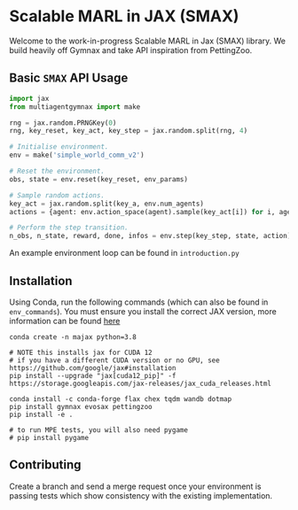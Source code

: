 # Scalable MARL in JAX (SMAX)

Welcome to the work-in-progress Scalable MARL in Jax (SMAX) library. We build heavily off Gymnax and take API inspiration from PettingZoo.

## Basic `SMAX` API  Usage
```python 
import jax
from multiagentgymnax import make

rng = jax.random.PRNGKey(0)
rng, key_reset, key_act, key_step = jax.random.split(rng, 4)

# Initialise environment.
env = make('simple_world_comm_v2')

# Reset the environment.
obs, state = env.reset(key_reset, env_params)

# Sample random actions.
key_act = jax.random.split(key_a, env.num_agents)
actions = {agent: env.action_space(agent).sample(key_act[i]) for i, agent in enumerate(env.agents)}

# Perform the step transition.
n_obs, n_state, reward, done, infos = env.step(key_step, state, action)
```
An example environment loop can be found in `introduction.py`

## Installation
Using Conda, run the following commands (which can also be found in `env_commands`). You must ensure you install the correct JAX version, more information can be found [here](https://github.com/google/jax#installation)
```
conda create -n majax python=3.8

# NOTE this installs jax for CUDA 12
# if you have a different CUDA version or no GPU, see https://github.com/google/jax#installation
pip install --upgrade "jax[cuda12_pip]" -f https://storage.googleapis.com/jax-releases/jax_cuda_releases.html

conda install -c conda-forge flax chex tqdm wandb dotmap
pip install gymnax evosax pettingzoo
pip install -e .

# to run MPE tests, you will also need pygame
# pip install pygame
```

## Contributing 
Create a branch and send a merge request once your environment is passing tests which show consistency with the existing implementation.
